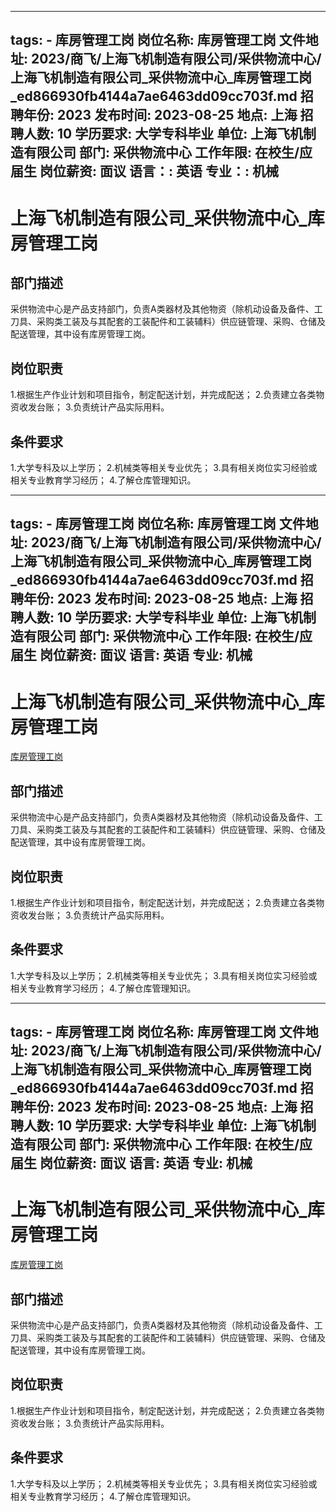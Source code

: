 
---
tags:
    - 库房管理工岗
岗位名称: 库房管理工岗
文件地址: 2023/商飞/上海飞机制造有限公司/采供物流中心/上海飞机制造有限公司_采供物流中心_库房管理工岗_ed866930fb4144a7ae6463dd09cc703f.md
招聘年份: 2023
发布时间: 2023-08-25
地点: 上海
招聘人数: 10
学历要求: 大学专科毕业
单位: 上海飞机制造有限公司
部门: 采供物流中心
工作年限: 在校生/应届生
岗位薪资: 面议
语言：: 英语
专业：: 机械
---

# 上海飞机制造有限公司_采供物流中心_库房管理工岗

## 部门描述

采供物流中心是产品支持部门，负责A类器材及其他物资（除机动设备及备件、工刀具、采购类工装及与其配套的工装配件和工装辅料）供应链管理、采购、仓储及配送管理，其中设有库房管理工岗。

## 岗位职责

1.根据生产作业计划和项目指令，制定配送计划，并完成配送；
 2.负责建立各类物资收发台账；
 3.负责统计产品实际用料。

 ## 条件要求

1.大学专科及以上学历；
 2.机械类等相关专业优先；
 3.具有相关岗位实习经验或相关专业教育学习经历；
 4.了解仓库管理知识。

---
tags:
    - 库房管理工岗
岗位名称: 库房管理工岗
文件地址: 2023/商飞/上海飞机制造有限公司/采供物流中心/上海飞机制造有限公司_采供物流中心_库房管理工岗_ed866930fb4144a7ae6463dd09cc703f.md
招聘年份: 2023
发布时间: 2023-08-25
地点: 上海
招聘人数: 10
学历要求: 大学专科毕业
单位: 上海飞机制造有限公司
部门: 采供物流中心
工作年限: 在校生/应届生
岗位薪资: 面议
语言: 英语
专业: 机械
---

# 上海飞机制造有限公司_采供物流中心_库房管理工岗

[库房管理工岗](http://zhaopin.comac.cc/zp/ct/out/position/positionDetail?planid=ed866930fb4144a7ae6463dd09cc703f)

## 部门描述

采供物流中心是产品支持部门，负责A类器材及其他物资（除机动设备及备件、工刀具、采购类工装及与其配套的工装配件和工装辅料）供应链管理、采购、仓储及配送管理，其中设有库房管理工岗。

## 岗位职责

1.根据生产作业计划和项目指令，制定配送计划，并完成配送；
 2.负责建立各类物资收发台账；
 3.负责统计产品实际用料。

 ## 条件要求

1.大学专科及以上学历；
 2.机械类等相关专业优先；
 3.具有相关岗位实习经验或相关专业教育学习经历；
 4.了解仓库管理知识。

---
tags:
    - 库房管理工岗
岗位名称: 库房管理工岗
文件地址: 2023/商飞/上海飞机制造有限公司/采供物流中心/上海飞机制造有限公司_采供物流中心_库房管理工岗_ed866930fb4144a7ae6463dd09cc703f.md
招聘年份: 2023
发布时间: 2023-08-25
地点: 上海
招聘人数: 10
学历要求: 大学专科毕业
单位: 上海飞机制造有限公司
部门: 采供物流中心
工作年限: 在校生/应届生
岗位薪资: 面议
语言: 英语
专业: 机械
---

# 上海飞机制造有限公司_采供物流中心_库房管理工岗

[库房管理工岗](http://zhaopin.comac.cc/zp/ct/out/position/positionDetail?planid=ed866930fb4144a7ae6463dd09cc703f)


## 部门描述

采供物流中心是产品支持部门，负责A类器材及其他物资（除机动设备及备件、工刀具、采购类工装及与其配套的工装配件和工装辅料）供应链管理、采购、仓储及配送管理，其中设有库房管理工岗。

## 岗位职责

1.根据生产作业计划和项目指令，制定配送计划，并完成配送；
 2.负责建立各类物资收发台账；
 3.负责统计产品实际用料。

 ## 条件要求

1.大学专科及以上学历；
 2.机械类等相关专业优先；
 3.具有相关岗位实习经验或相关专业教育学习经历；
 4.了解仓库管理知识。
